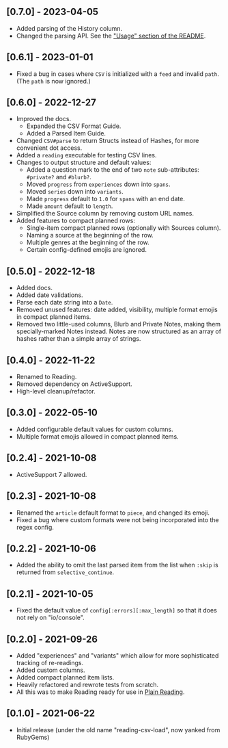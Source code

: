 ## [0.7.0] - 2023-04-05

- Added parsing of the History column.
- Changed the parsing API. See the ["Usage" section of the README](https://github.com/fpsvogel/reading#parse-a-file).

## [0.6.1] - 2023-01-01

- Fixed a bug in cases where `CSV` is initialized with a `feed` and invalid `path`. (The `path` is now ignored.)

## [0.6.0] - 2022-12-27

- Improved the docs.
  - Expanded the CSV Format Guide.
  - Added a Parsed Item Guide.
- Changed `CSV#parse` to return Structs instead of Hashes, for more convenient dot access.
- Added a `reading` executable for testing CSV lines.
- Changes to output structure and default values:
  - Added a question mark to the end of two `note` sub-attributes: `#private?` and `#blurb?`.
  - Moved `progress` from `experiences` down into `spans`.
  - Moved `series` down into `variants`.
  - Made `progress` default to `1.0` for `spans` with an end date.
  - Made `amount` default to `length`.
- Simplified the Source column by removing custom URL names.
- Added features to compact planned rows:
  - Single-item compact planned rows (optionally with Sources column).
  - Naming a source at the beginning of the row.
  - Multiple genres at the beginning of the row.
  - Certain config-defined emojis are ignored.

## [0.5.0] - 2022-12-18

- Added docs.
- Added date validations.
- Parse each date string into a `Date`.
- Removed unused features: date added, visibility, multiple format emojis in compact planned items.
- Removed two little-used columns, Blurb and Private Notes, making them specially-marked Notes instead. Notes are now structured as an array of hashes rather than a simple array of strings.

## [0.4.0] - 2022-11-22

- Renamed to Reading.
- Removed dependency on ActiveSupport.
- High-level cleanup/refactor.

## [0.3.0] - 2022-05-10

- Added configurable default values for custom columns.
- Multiple format emojis allowed in compact planned items.

## [0.2.4] - 2021-10-08

- ActiveSupport 7 allowed.

## [0.2.3] - 2021-10-08

- Renamed the `article` default format to `piece`, and changed its emoji.
- Fixed a bug where custom formats were not being incorporated into the regex config.

## [0.2.2] - 2021-10-06

- Added the ability to omit the last parsed item from the list when `:skip` is returned from `selective_continue`.

## [0.2.1] - 2021-10-05

- Fixed the default value of `config[:errors][:max_length]` so that it does not rely on "io/console".

## [0.2.0] - 2021-09-26

- Added "experiences" and "variants" which allow for more sophisticated tracking of re-readings.
- Added custom columns.
- Added compact planned item lists.
- Heavily refactored and rewrote tests from scratch.
- All this was to make Reading ready for use in [Plain Reading](https://github.com/fpsvogel/plainreading).

## [0.1.0] - 2021-06-22

- Initial release (under the old name "reading-csv-load", now yanked from RubyGems)
